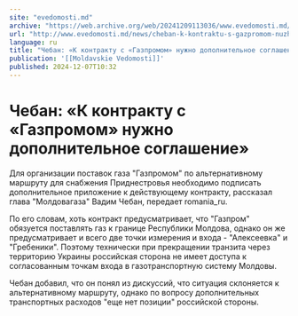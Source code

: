 ```yaml
---
site: "evedomosti.md"
archive: "https://web.archive.org/web/20241209113036/www.evedomosti.md/news/cheban-k-kontraktu-s-gazpromom-nuzhno-dopolnitelnoe-soglashe"
url: "http://www.evedomosti.md/news/cheban-k-kontraktu-s-gazpromom-nuzhno-dopolnitelnoe-soglashe"
language: ru
title: "Чебан: «К контракту с «Газпромом» нужно дополнительное соглашение»"
publication: '[[Moldavskie Vedomosti]]'
published: 2024-12-07T10:32
---
```


# Чебан: «К контракту с «Газпромом» нужно дополнительное соглашение»

Для организации поставок газа "Газпромом" по альтернативному маршруту для снабжения Приднестровья необходимо подписать дополнительное приложение к действующему контракту, рассказал глава "Молдовагаза" Вадим Чебан, передает romania_ru.

По его словам, хоть контракт предусматривает, что "Газпром" обязуется поставлять газ к границе Республики Молдова, однако он же предусматривает и всего две точки измерения и входа - "Алексеевка" и "Гребеники". Поэтому технически при прекращении транзита через территорию Украины российская сторона не имеет доступа к согласованным точкам входа в газотранспортную систему Молдовы.

Чебан добавил, что он понял из дискуссий, что ситуация склоняется к альтернативному маршруту, однако по вопросу дополнительных транспортных расходов "еще нет позиции" российской стороны.
